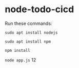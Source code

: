 # node-todo-cicd

Run these commands:


`sudo apt install nodejs`


`sudo apt install npm`


`npm install`

`node app.js`
12
